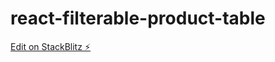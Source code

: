 # react-filterable-product-table

[Edit on StackBlitz ⚡️](https://stackblitz.com/edit/react-nwm2sq)
